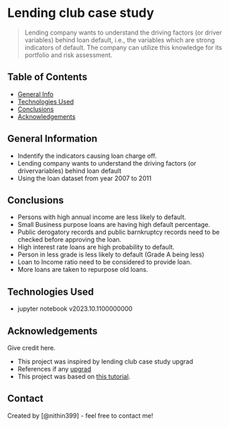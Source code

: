 # Lending club case study
> Lending company wants to understand the driving factors (or driver variables) behind loan default, i.e., the variables which are strong indicators of default. The company can utilize this knowledge for its portfolio and risk 
assessment.



## Table of Contents
* [General Info](#general-information)
* [Technologies Used](#technologies-used)
* [Conclusions](#conclusions)
* [Acknowledgements](#acknowledgements)

<!-- You can include any other section that is pertinent to your problem -->

## General Information
- Indentify the indicators causing loan charge off.
- Lending company wants to understand the driving factors (or drivervariables) behind loan default
- Using the loan dataset from year 2007 to 2011

<!-- You don't have to answer all the questions - just the ones relevant to your project. -->

## Conclusions
- Persons with high annual income are less likely to default.
- Small Business purpose loans are having high default percentage.
- Public derogatory records and public barnkruptcy records need to be checked before approving the loan.
- High interest rate loans are high probability to default.
- Person in less grade is less likely to default (Grade A being less)
- Loan to Income ratio need to be considered to provide loan.
- More loans are taken to repurpose old loans.

<!-- You don't have to answer all the questions - just the ones relevant to your project. -->


## Technologies Used
- jupyter notebook v2023.10.1100000000


<!-- As the libraries versions keep on changing, it is recommended to mention the version of library used in this project -->

## Acknowledgements
Give credit here.
- This project was inspired by lending club case study upgrad
- References if any [upgrad](https://learn.upgrad.com/course/5761/segment/43898/256425/784045/3940139)
- This project was based on [this tutorial](https://lendingclub.com/browse/loanDetail).


## Contact
Created by [@nithin399] - feel free to contact me!


<!-- Optional -->
<!-- ## License -->
<!-- This project is open source and available under the [... License](). -->

<!-- You don't have to include all sections - just the one's relevant to your project -->
